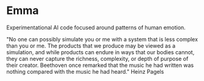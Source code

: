 # Emma
Experimentational AI code focused around patterns of human emotion.

"No one can possibly simulate you or me with a system that is less complex than you or me. The products that we produce may be viewed as a simulation, and while products can endure in ways that our bodies cannot, they can never capture the richness, complexity, or depth of purpose of their creator. Beethoven once remarked that the music he had written was nothing compared with the music he had heard." Heinz Pagels
